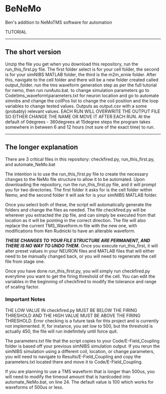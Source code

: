 # BeNeMo
Ben's addition to NeMoTMS software for automation


TUTORIAL
___________________________________________________________________
## The short version

Unzip the file you get when you download this repository, run the run_this_first.py file. The first folder select is for your cell folder, the second is for your simNIBS MATLAB folder, the third is the m2m_ernie folder. After this, navigate to the cell folder and there will be a new folder created called output_folder. run the tms waveform generation step as per the full tutorial for nemo, then run runAuto.bat. to change simulation parameters go to Code\tms_waveform\parameters.txt for neuron location and go to automate simnibs and change the coilPos list to change the coil position and the loop variables to change tested values. Outputs as output.csv with a some (probably) relevant values. 
EACH RUN WILL OVERWRITE THE OUTPUT FILE SO EITHER CHANGE THE NAME OR MOVE IT AFTER EACH RUN.
At the default of 0degrees - 360degrees at 15degree steps the program takes somewhere in between 6 and 12 hours (not sure of the exact time) to run.
___________________________________________________________________
## The longer explanation

There are 3 critical files in this repository: checkfired.py, run_this_first.py, and automate_NeMo.bat

The intention is to use the run_this_first.py file to create the necessary changes to the NeMo file structure to allow it to be automated.
Upon downloading the repository, run the run_this_first.py file, and it will prompt you for two directories. The first folder it asks for is the cell folder within Nemo, and the second folder it will ask for is your simNIBS MATLAB folder.

Once you select both of these, the script will automatically generate the folders and change the files as needed. The file checkfired.py will be wherever you extracted the zip file, and can simply be executed from that location as it will be pointing in the correct direction. The file will also replace the current TMS_Waveform.m file with the new one, with modifications from Ken Rudnicki to have an alterable waveform.

***THESE CHANGES TO YOUR FILE STRUCTURE ARE PERMANENT, AND THERE IS NO WAY TO UNDO THEM.*** Once you execute run_this_first, it will alter preset values in your NEURON files and MATLAB files that will either need to be manually changed back, or you will need to regenerate the cell file from stage one.

Once you have done run_this_first.py, you will simply run checkfired.py everytime you want to get the firing threshold of the cell. You can edit the variables in the beginning of checkfired to modify the tolerance and range of scaling factor.

### Important Notes

THE LOW VALUE IN checkfired.py MUST BE BELOW THE FIRING THRESHOLD AND THE HIGH VALUE MUST BE ABOVE THE FIRING THRESHOLD. Error checking is a future task for this project and is currently not implemented. If, for instance, you set low to 500, but the threshold is actually 450, the file will run indefinitely until force quit.

The parameters.txt file that the script copies to your Code/E-Field_Coupling folder is based off your previous simNIBS simulation output. If you rerun the simNIBS simulation using a different coil, location, or change parameters, you will need to navigate to Results/E-Field_Coupling and copy the parameters.txt located there and move it to Code/E-Field_Coupling.

If you are planning to use a TMS waveform that is longer than 500us, you will need to modify the timeout amount that is hardcoded into automate_NeMo.bat, on line 24. The default value is 100 which works for waveforms of 500us or less.
